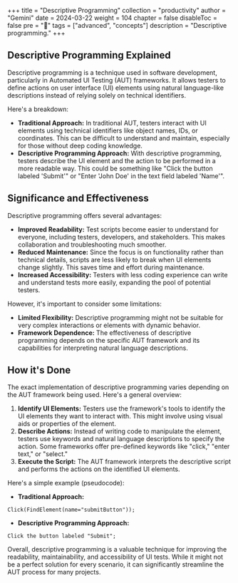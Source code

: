 +++
title = "Descriptive Programming"
collection = "productivity"
author = "Gemini"
date = 2024-03-22
weight = 104
chapter = false
disableToc = false
pre = "<b>📜</b>"
tags = ["advanced", "concepts"]
description = "Descriptive programming."
+++

## Descriptive Programming Explained

Descriptive programming is a technique used in software development, particularly in Automated UI Testing (AUT) frameworks. It allows testers to define actions on user interface (UI) elements using natural language-like descriptions instead of relying solely on technical identifiers. 

Here's a breakdown:

* **Traditional Approach:**  In traditional AUT, testers interact with UI elements using technical identifiers like object names, IDs, or coordinates. This can be difficult to understand and maintain, especially for those without deep coding knowledge.
* **Descriptive Programming Approach:**  With descriptive programming, testers describe the UI element and the action to be performed in a more readable way. This could be something like "Click the button labeled 'Submit'" or "Enter 'John Doe' in the text field labeled 'Name'".

## Significance and Effectiveness

Descriptive programming offers several advantages:

* **Improved Readability:**  Test scripts become easier to understand for everyone, including testers, developers, and stakeholders. This makes collaboration and troubleshooting much smoother.
* **Reduced Maintenance:**  Since the focus is on functionality rather than technical details, scripts are less likely to break when UI elements change slightly. This saves time and effort during maintenance.
* **Increased Accessibility:**  Testers with less coding experience can write and understand tests more easily, expanding the pool of potential testers.

However, it's important to consider some limitations:

* **Limited Flexibility:**  Descriptive programming might not be suitable for very complex interactions or elements with dynamic behavior. 
* **Framework Dependence:**  The effectiveness of descriptive programming depends on the specific AUT framework and its capabilities for interpreting natural language descriptions.

## How it's Done

The exact implementation of descriptive programming varies depending on the AUT framework being used. Here's a general overview:

1. **Identify UI Elements:**  Testers use the framework's tools to identify the UI elements they want to interact with. This might involve using visual aids or properties of the element.
2. **Describe Actions:**  Instead of writing code to manipulate the element, testers use keywords and natural language descriptions to specify the action. Some frameworks offer pre-defined keywords like "click," "enter text," or "select." 
3. **Execute the Script:**  The AUT framework interprets the descriptive script and performs the actions on the identified UI elements.

Here's a simple example (pseudocode):

* **Traditional Approach:**
```
Click(FindElement(name="submitButton"));
```

* **Descriptive Programming Approach:**
```
Click the button labeled "Submit";
```

Overall, descriptive programming is a valuable technique for improving the readability, maintainability, and accessibility of UI tests. While it might not be a perfect solution for every scenario, it can significantly streamline the AUT process for many projects.

